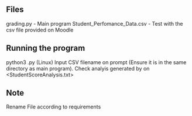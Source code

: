 ## Files
grading.py - Main program
Student_Perfomance_Data.csv - Test with the csv file provided on Moodle

## Running the program
python3 <filename>.py (Linux)
Input CSV filename on prompt (Ensure it is in the same directory as main program).
Check analyis generated by on <StudentScoreAnalysis.txt>

## Note
Rename File according to requirements